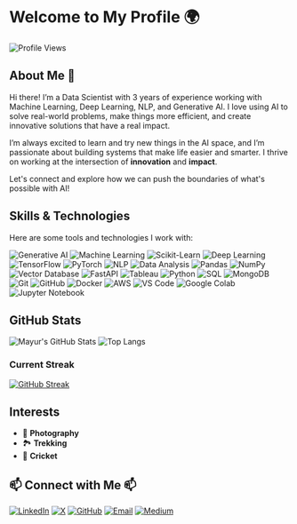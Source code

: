 # Welcome to My Profile 🌍

![Profile Views](https://komarev.com/ghpvc/?username=mayurgohane&color=brightgreen)

## About Me 🌱

Hi there! I’m a Data Scientist with 3 years of experience working with Machine Learning, Deep Learning, NLP, and Generative AI. I love using AI to solve real-world problems, make things more efficient, and create innovative solutions that have a real impact.

I’m always excited to learn and try new things in the AI space, and I’m passionate about building systems that make life easier and smarter. I thrive on working at the intersection of **innovation** and **impact**.

Let's connect and explore how we can push the boundaries of what's possible with AI!

## Skills & Technologies 

Here are some tools and technologies I work with:

![Generative AI](https://img.shields.io/badge/Generative%20AI-F37626?style=for-the-badge&logo=python&logoColor=white)
![Machine Learning](https://img.shields.io/badge/Machine%20Learning-3776AB?style=for-the-badge&logo=python&logoColor=white)
![Scikit-Learn](https://img.shields.io/badge/Scikit--Learn-F7931E?style=for-the-badge&logo=scikit-learn&logoColor=white)
![Deep Learning](https://img.shields.io/badge/Deep%20Learning-FF6F00?style=for-the-badge&logo=tensorflow&logoColor=white)
![TensorFlow](https://img.shields.io/badge/TensorFlow-FF6F00?style=for-the-badge&logo=tensorflow&logoColor=white)
![PyTorch](https://img.shields.io/badge/PyTorch-EE4C2C?style=for-the-badge&logo=pytorch&logoColor=white)
![NLP](https://img.shields.io/badge/NLP-EE4C2C?style=for-the-badge&logo=pytorch&logoColor=white)
![Data Analysis](https://img.shields.io/badge/Data%20Analysis-4B8BBE?style=for-the-badge&logo=python&logoColor=white)
![Pandas](https://img.shields.io/badge/Pandas-150458?style=for-the-badge&logo=pandas&logoColor=white)
![NumPy](https://img.shields.io/badge/NumPy-013243?style=for-the-badge&logo=numpy&logoColor=white)
![Vector Database](https://img.shields.io/badge/Vector%20Database-4B8BBE?style=for-the-badge&logo=none&logoColor=white)
![FastAPI](https://img.shields.io/badge/FastAPI-0052CC?style=for-the-badge&logo=fastapi&logoColor=white)
![Tableau](https://img.shields.io/badge/Tableau-E97627?style=for-the-badge&logo=tableau&logoColor=white)
![Python](https://img.shields.io/badge/Python-3776AB?style=for-the-badge&logo=python&logoColor=white)
![SQL](https://img.shields.io/badge/SQL-003B57?style=for-the-badge&logo=postgresql&logoColor=white)
![MongoDB](https://img.shields.io/badge/MongoDB-47A248?style=for-the-badge&logo=mongodb&logoColor=white)
![Git](https://img.shields.io/badge/Git-F05032?style=for-the-badge&logo=git&logoColor=white)
![GitHub](https://img.shields.io/badge/GitHub-181717?style=for-the-badge&logo=github&logoColor=white)
![Docker](https://img.shields.io/badge/Docker-2496ED?style=for-the-badge&logo=docker&logoColor=white)
![AWS](https://img.shields.io/badge/AWS-232F3E?style=for-the-badge&logo=amazon-aws&logoColor=white)
![VS Code](https://img.shields.io/badge/Visual%20Studio%20Code-007ACC?style=for-the-badge&logo=visual-studio-code&logoColor=white)
![Google Colab](https://img.shields.io/badge/Google%20Colab-F9AB00?style=for-the-badge&logo=googlecolab&logoColor=white)
![Jupyter Notebook](https://img.shields.io/badge/Jupyter%20Notebook-F37626?style=for-the-badge&logo=jupyter&logoColor=white)

## GitHub Stats 

![Mayur's GitHub Stats](https://github-readme-stats.vercel.app/api?username=Mayurgohane&show_icons=true&theme=tokyonight&cache_seconds=3600)
![Top Langs](https://github-readme-stats.vercel.app/api/top-langs/?username=Mayurgohane&layout=compact&theme=tokyonight&cache_seconds=3600)

### Current Streak 
[![GitHub Streak](https://streak-stats.demolab.com?user=Mayurgohane&theme=tokyonight&date_format=M%20j%5B%2C%20Y%5D)](https://git.io/streak-stats)

## Interests 

- 📸 **Photography** 
- 🏞️ **Trekking** 
- 🏏 **Cricket** 

## 📫 Connect with Me 📫

[![LinkedIn](https://img.shields.io/badge/LinkedIn-%230077B5.svg?style=for-the-badge&logo=linkedin&logoColor=white)](https://linkedin.com/in/mayurgohane)
[![X](https://img.shields.io/badge/X-%23FFFFFF.svg?style=for-the-badge&logo=x&logoColor=black)](https://x.com/MayurGohane)
[![GitHub](https://img.shields.io/badge/GitHub-%2312100E.svg?style=for-the-badge&logo=github&logoColor=white)](https://github.com/Mayurgohane)
[![Email](https://img.shields.io/badge/Email-blue?style=for-the-badge&logo=gmail&logoColor=white)](mailto:mayurgohane99@gmail.com)
[![Medium](https://img.shields.io/badge/Medium-%23FFFFFF.svg?style=for-the-badge&logo=medium&logoColor=black)](https://medium.com/@mayurgohane/nlp-techniques-for-beginners-from-text-processing-to-language-models)
